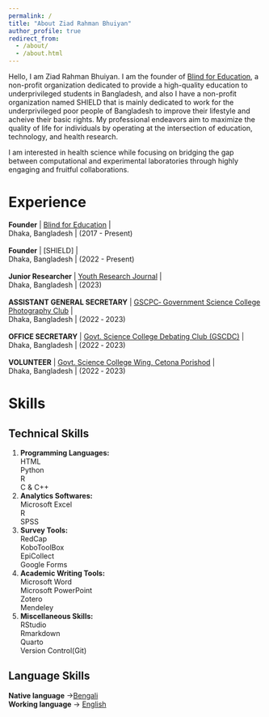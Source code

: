 ```yaml
---
permalink: /
title: "About Ziad Rahman Bhuiyan"
author_profile: true
redirect_from: 
  - /about/
  - /about.html
---
```


Hello, I am Ziad Rahman Bhuiyan. I am the founder of [Blind for Education](https://ziad786.github.io), a non-profit organization dedicated to provide a high-quality education to underprivileged students in Bangladesh, and also I have a non-profit organization named SHIELD that is mainly dedicated to work for the underprivileged poor people of Bangladesh to improve their lifestyle and acheive their basic rights. My professional endeavors aim to maximize the quality of life for individuals by operating at the intersection of education, technology, and health research.

I am interested in health science while focusing on bridging the gap between computational and experimental laboratories through highly engaging and fruitful collaborations.


Experience
======
**Founder** | [Blind for Education](https://ziad786.github.io) |<br>Dhaka, Bangladesh | (2017 - Present)<br>
<br>
**Founder** | [SHIELD] |<br>Dhaka, Bangladesh | (2022 - Present)<br>
<br>
**Junior Researcher** | [Youth Research Journal](https://yrjournal.org/) |<br>Dhaka, Bangladesh | (2023)<br>
<br>
**ASSISTANT GENERAL SECRETARY** | [GSCPC‑ Government Science College Photography Club](https://www.facebook.com/GSCPC) |<br>Dhaka, Bangladesh | (2022 ‑ 2023)<br>
<br>
**OFFICE SECRETARY** | [Govt. Science College Debating Club (GSCDC)](https://www.facebook.com/gscdebatingclub) |<br>Dhaka, Bangladesh | (2022 ‑ 2023)<br>
<br>
**VOLUNTEER** | [Govt. Science College Wing, Cetona Porishod](https://www.facebook.com/CetonaparishadGscUnit) |<br>Dhaka, Bangladesh | (2022 ‑ 2023)<br>



Skills
======


Technical Skills
------
1. **Programming Languages:** <br/>HTML<br/>Python<br/>R<br/>C & C++<br/>
1. **Analytics Softwares:** <br/>Microsoft Excel<br/>R<br/>SPSS<br/>
1. **Survey Tools:** <br/>RedCap<br/>KoboToolBox<br/>EpiCollect<br/>Google Forms<br/>
1. **Academic Writing Tools:**<br/>Microsoft Word<br/>Microsoft PowerPoint<br/>Zotero<br/>Mendeley<br/>
1. **Miscellaneous Skills:**<br/>RStudio<br/>Rmarkdown<br/>Quarto<br/>Version Control(Git)

Language Skills
------
**Native language** ->[Bengali](https://en.wikipedia.org/wiki/Bengali_language) <br/>
**Working language** -> [English](https://en.wikipedia.org/wiki/English_language) 


